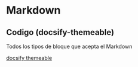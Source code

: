 # Markdown

## Codigo (docsify-themeable)

Todos los tipos de bloque que acepta el Markdown

[docsify themeable](https://jhildenbiddle.github.io/docsify-themeable/#/markdown)
